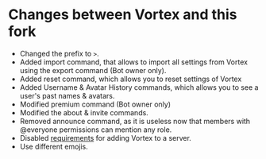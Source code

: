 
# Changes between Vortex and this fork
- Changed the prefix to `>`.
- Added import command, that allows to import all settings from Vortex using 
the export command (Bot owner only).
- Added reset command, which allows you to reset settings of Vortex
- Added Username & Avatar History commands, which allows you to see a user's past names & avatars.
- Modified premium command (Bot owner only)
- Modified the about & invite commands.
- Removed announce command, as it is useless now that members with @everyone
permissions can mention any role.
- Disabled 
[requirements](https://github.com/jagrosh/Vortex/wiki/Getting-Started#-requirements)
for adding Vortex to a server.
- Use different emojis.
